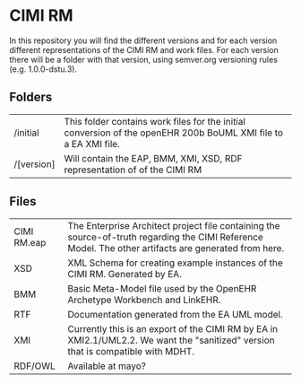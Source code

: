 CIMI RM
=======
In this repository you will find the different versions and for each version different representations of the CIMI RM and work files.
For each version there will be a folder with that version, using semver.org versioning rules (e.g. 1.0.0-dstu.3).

Folders
-------
<table>
<tr><td>/initial</td><td>This folder contains work files for the initial conversion of the openEHR 200b BoUML XMI file to a EA XMI file.</td></tr>
<tr><td>/[version]</td><td>Will contain the EAP, BMM, XMI, XSD, RDF representation of <version> of the CIMI RM</td></tr>
</table>

Files
-----
<table>
<tr><td>CIMI RM.eap</td><td>The Enterprise Architect project file containing the source-of-truth regarding the CIMI Reference Model. The other artifacts are generated from here.</td></tr>
<tr><td>XSD</td><td>XML Schema for creating example instances of the CIMI RM. Generated by EA.</td></tr>
<tr><td>BMM</td><td>Basic Meta-Model file used by the OpenEHR Archetype Workbench and LinkEHR.</td></tr>
<tr><td>RTF</td><td>Documentation generated from the EA UML model.</td></tr>
<tr><td>XMI</td><td>Currently this is an export of the CIMI RM by EA in XMI2.1/UML2.2. We want the "sanitized" version that is compatible with MDHT.</td></tr>
<tr><td>RDF/OWL</td><td>Available at mayo?</td></tr>
</table>
